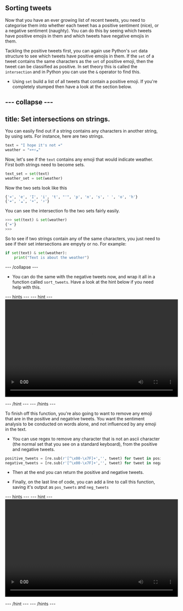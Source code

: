 ## Sorting tweets

Now that you have an ever growing list of recent tweets, you need to categorise them into whether each tweet has a positive sentiment (nice), or a negative sentiment (naughty). You can do this by seeing which tweets have positive emojis in them and which tweets have negative emojis in them.

Tackling the positive tweets first, you can again use Python's `set` data structure to see which tweets have positive emojis in them. If the `set` of a tweet contains the same characters as the `set` of positive emoji, then the tweet can be classified as positive. In set theory this is called the `intersection` and in Python you can use the `&` operator to find this.

- Using `set` build a list of all tweets that contain a positive emoji. If you're completely stumped then have a look at the section below.

--- collapse ---
---
title: Set intersections on strings.
---
You can easily find out if a string contains any characters in another string, by using sets. For instance, here are two strings.
```python
text = "I hope it's not ☔"
weather = "☔☀⚡☁"
```
Now, let's see if the `text` contains any emoji that would indicate weather. First both strings need to become sets.
```python
text_set = set(text)
weather_set = set(weather)
```
Now the two sets look like this
```python
{'☔', 'e', 'I', 'i', 't', "'", 'p', 'n', 's', ' ', 'o', 'h'}
{'☔', '☁', '☀', '⚡'}
```
You can see the intersection fo the two sets fairly easily.
```python
>>> set(text) & set(weather)
{'☔'}
>>>
```

So to see if two strings contain any of the same characters, you just need to see if their set intersections are empyty or no. For example:

```python
if set(text) & set(weather):
	print("Text is about the weather")
```
--- /collapse ---

- You can do the same with the negative tweets now, and wrap it all in a function called `sort_tweets`. Have a look at the hint below if you need help with this.

--- hints --- --- hint ---
<video width="560" height="315" controls>
<source src="images/vid_8.webm" type="video/webm">
Your browser does not support WebM video, try FireFox or Chrome
</video>

--- /hint --- --- /hints ---

To finish off this function, you're also going to want to remove any emoji that are in the positive and negatrive tweets. You want the sentiment analysis to be conducted on words alone, and not influenced by any emoji in the text.

- You can use regex to remove any character that is not an ascii character (the normal set that you see on a standard keyboard), from the positive and negative tweets.

```python
positive_tweets = [re.sub(r'[^\x00-\x7F]+','', tweet) for tweet in positive_tweets]
negative_tweets = [re.sub(r'[^\x00-\x7F]+','', tweet) for tweet in negative_tweets]
```

- Then at the end you can return the positive and negative tweets.

- Finally, on the last line of code, you can add a line to call this function, saving it's output as `pos_tweets` and `neg_tweets`

--- hints --- --- hint ---
<video width="560" height="315" controls>
<source src="images/vid_9.webm" type="video/webm">
Your browser does not support WebM video, try FireFox or Chrome
</video>

--- /hint --- --- /hints ---
